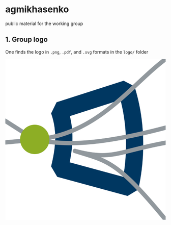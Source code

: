 # agmikhasenko
public material for the working group

## 1. Group logo

One finds the logo in `.png`, `.pdf`, and `.svg` formats in the `logo/` folder

![](logo/ep1mikhasenko_logo.svg)
